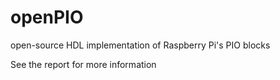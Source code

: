 # openPIO
open-source HDL implementation of Raspberry Pi's PIO blocks

See the report for more information
